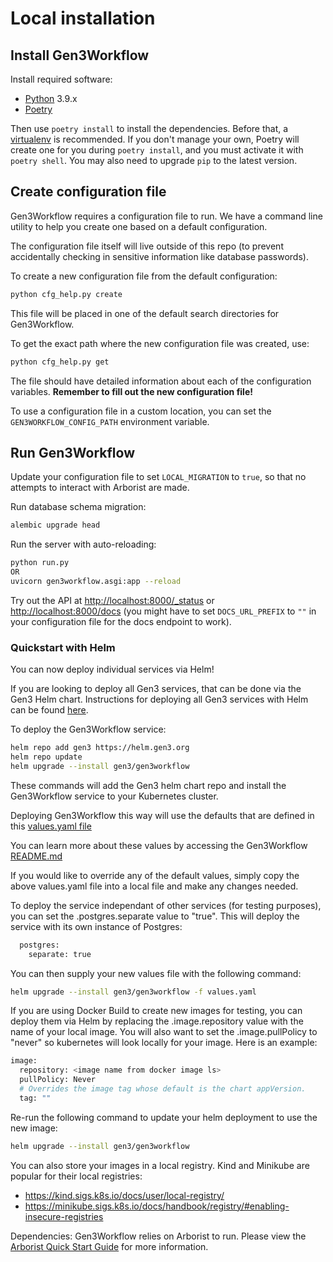 # Local installation

## Install Gen3Workflow

Install required software:

*   [Python](https://www.python.org/downloads/) 3.9.x
*   [Poetry](https://poetry.eustace.io/docs/#installation)

Then use `poetry install` to install the dependencies. Before that,
a [virtualenv](https://virtualenv.pypa.io/) is recommended.
If you don't manage your own, Poetry will create one for you
during `poetry install`, and you must activate it with `poetry shell`.
You may also need to upgrade `pip` to the latest version.

## Create configuration file

Gen3Workflow requires a configuration file to run. We have a command line
utility to help you create one based on a default configuration.

The configuration file itself will live outside of this repo (to
prevent accidentally checking in sensitive information like database passwords).

To create a new configuration file from the default configuration:

```bash
python cfg_help.py create
```

This file will be placed in one of the default search directories for Gen3Workflow.

To get the exact path where the new configuration file was created, use:

```bash
python cfg_help.py get
```

The file should have detailed information about each of the configuration
variables. **Remember to fill out the new configuration file!**

To use a configuration file in a custom location, you can set the `GEN3WORKFLOW_CONFIG_PATH` environment variable.

## Run Gen3Workflow

Update your configuration file to set `LOCAL_MIGRATION` to `true`, so that no attempts to interact with Arborist are made.

Run database schema migration:

```bash
alembic upgrade head
```

Run the server with auto-reloading:

```bash
python run.py
OR
uvicorn gen3workflow.asgi:app --reload
```

Try out the API at <http://localhost:8000/_status> or <http://localhost:8000/docs> (you might have to set `DOCS_URL_PREFIX` to `""` in your configuration file for the docs endpoint to work).

### Quickstart with Helm

You can now deploy individual services via Helm!

If you are looking to deploy all Gen3 services, that can be done via the Gen3 Helm chart.
Instructions for deploying all Gen3 services with Helm can be found [here](https://github.com/uc-cdis/gen3-helm#readme).

To deploy the Gen3Workflow service:
```bash
helm repo add gen3 https://helm.gen3.org
helm repo update
helm upgrade --install gen3/gen3workflow
```
These commands will add the Gen3 helm chart repo and install the Gen3Workflow service to your Kubernetes cluster.

Deploying Gen3Workflow this way will use the defaults that are defined in this [values.yaml file](https://github.com/uc-cdis/gen3-helm/blob/master/helm/gen3workflow/values.yaml)

You can learn more about these values by accessing the Gen3Workflow [README.md](https://github.com/uc-cdis/gen3-helm/blob/master/helm/gen3workflow/README.md)

If you would like to override any of the default values, simply copy the above values.yaml file into a local file and make any changes needed.

To deploy the service independant of other services (for testing purposes), you can set the .postgres.separate value to "true". This will deploy the service with its own instance of Postgres:
```bash
  postgres:
    separate: true
```

You can then supply your new values file with the following command:
```bash
helm upgrade --install gen3/gen3workflow -f values.yaml
```

If you are using Docker Build to create new images for testing, you can deploy them via Helm by replacing the .image.repository value with the name of your local image.
You will also want to set the .image.pullPolicy to "never" so kubernetes will look locally for your image.
Here is an example:
```bash
image:
  repository: <image name from docker image ls>
  pullPolicy: Never
  # Overrides the image tag whose default is the chart appVersion.
  tag: ""
```

Re-run the following command to update your helm deployment to use the new image:
```bash
helm upgrade --install gen3/gen3workflow
```

You can also store your images in a local registry. Kind and Minikube are popular for their local registries:
- https://kind.sigs.k8s.io/docs/user/local-registry/
- https://minikube.sigs.k8s.io/docs/handbook/registry/#enabling-insecure-registries

Dependencies:
Gen3Workflow relies on Arborist to run. Please view the [Arborist Quick Start Guide](https://github.com/uc-cdis/arborist) for more information.
